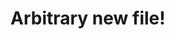 <!-- permalink: d095c1e4bebfaeb924b45192fac754e2 DO NOT DELETE OR EDIT THIS LINE -->
# Arbitrary new file!